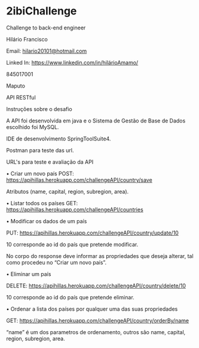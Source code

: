 # 2ibiChallenge
Challenge to back-end engineer

Hilário Francisco

Email: hilario20101@hotmail.com

Linked In: https://www.linkedin.com/in/hilárioAmamo/ 

845017001

Maputo

API RESTful

Instruções sobre o desafio

A API foi desenvolvida em java e o Sistema de Gestão de Base de Dados escolhido foi MySQL.

IDE de desenvolvimento SpringToolSuite4.

Postman para teste das url.

URL's para teste e avaliação da API

•	Criar um novo país
POST: https://apihillas.herokuapp.com/challengeAPI/country/save

Atributos (name, capital, region, subregion, area).

•	Listar todos os países
GET: https://apihillas.herokuapp.com/challengeAPI/countries

•	Modificar os dados de um país

PUT: https://apihillas.herokuapp.com/challengeAPI/country/update/10

10 corresponde ao id do país que pretende modificar.

No corpo do response deve informar as propriedades que deseja alterar, tal como procedeu no “Criar um novo país”.

•	Eliminar um país

DELETE: https://apihillas.herokuapp.com/challengeAPI/country/delete/10

10 corresponde ao id do país que pretende eliminar.

•	Ordenar a lista dos países por qualquer uma das suas propriedades

GET: https://apihillas.herokuapp.com/challengeAPI/country/orderBy/name

“name” é um dos parametros de ordenamento, outros são name, capital, region, subregion, area.

